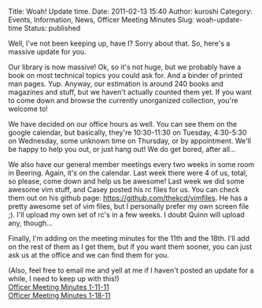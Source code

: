 Title: Woah! Update time.
Date: 2011-02-13 15:40
Author: kuroshi
Category: Events, Information, News, Officer Meeting Minutes
Slug: woah-update-time
Status: published

Well, I've not been keeping up, have I? Sorry about that. So, here's a
massive update for you.

Our library is now massive! Ok, so it's not huge, but we probably have a
book on most technical topics you could ask for. And a binder of printed
man pages. Yup. Anyway, our estimation is around 240 books and magazines
and stuff, but we haven't actually counted them yet. If you want to come
down and browse the currently unorganized collection, you're welcome to!

We have decided on our office hours as well. You can see them on the
google calendar, but basically, they're 10:30-11:30 on Tuesday,
4:30-5:30 on Wednesday, some unknown time on Thursday, or by
appointment. We'll be happy to help you out, or just hang out! We do get
bored, after all...

We also have our general member meetings every two weeks in some room in
Beering. Again, it's on the calendar. Last week there were 4 of us,
total, so please, come down and help us be awesome! Last week we did
some awesome vim stuff, and Casey posted his rc files for us. You can
check them out on his github page: <https://github.com/thekcd/vimfiles>.
He has a pretty awesome set of vim files, but I personally prefer my own
screen file ;). I'll upload my own set of rc's in a few weeks. I doubt
Quinn will upload any, though...

Finally, I'm adding on the meeting minutes for the 11th and the 18th.
I'll add on the rest of them as I get them, but if you want them sooner,
you can just ask us at the office and we can find them for you.

(Also, feel free to email me and yell at me if I haven't posted an
update for a while, I need to keep up with this!)  
[Officer Meeting Minutes
1-11-11](/files/2011/02/1-11-11.pdf)  
[Officer Meeting Minutes
1-18-11](/files/2011/02/1-18-1.pdf)
